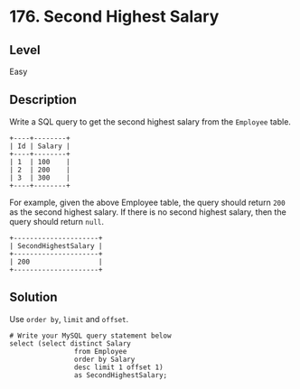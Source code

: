 # 176. Second Highest Salary
## Level
Easy

## Description
Write a SQL query to get the second highest salary from the `Employee` table.
```
+----+--------+
| Id | Salary |
+----+--------+
| 1  | 100    |
| 2  | 200    |
| 3  | 300    |
+----+--------+
```
For example, given the above Employee table, the query should return `200` as the second highest salary. If there is no second highest salary, then the query should return `null`.
```
+---------------------+
| SecondHighestSalary |
+---------------------+
| 200                 |
+---------------------+
```
## Solution
Use `order by`, `limit` and `offset`.
```
# Write your MySQL query statement below
select (select distinct Salary
                from Employee
                order by Salary
                desc limit 1 offset 1)
                as SecondHighestSalary;
```
